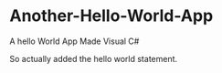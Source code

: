 # Another-Hello-World-App
A hello World App Made Visual C#

So actually added the hello world statement.
